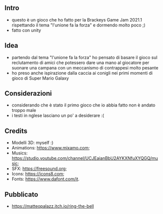 ## Intro
- questo è un gioco che ho fatto per la Brackeys Game Jam 2021.1 rispettando il tema "l'unione fa la forza" e dormendo molto poco ;)
- fatto con unity

## Idea
- partendo dal tema "l'unione fa la forza" ho pensato di basare il gioco sul reclutamento di amici che potessero dare una mano al giocatore per suonare una campana con un meccanismo di contrappesi molto pesante
- ho preso anche ispirazione dalla caccia ai conigli nei primi momenti di gioco di Super Mario Galaxy

## Considerazioni
- considerando che è stato il primo gioco che io abbia fatto non è andato troppo male
- i testi in nglese lasciano un po' a desiderare :(

## Credits
- Modelli 3D: myself :)
- Animations: https://www.mixamo.com;
- Musics: https://studio.youtube.com/channel/UCJEaianBbU2AYKXNfuXYQGQ/music;
- SFX: https://freesound.org;
- Icons: https://icons8.com;
- Fonts: https://www.dafont.com/it.

## Pubblicato
- https://matteopalazz.itch.io/ring-the-bell
